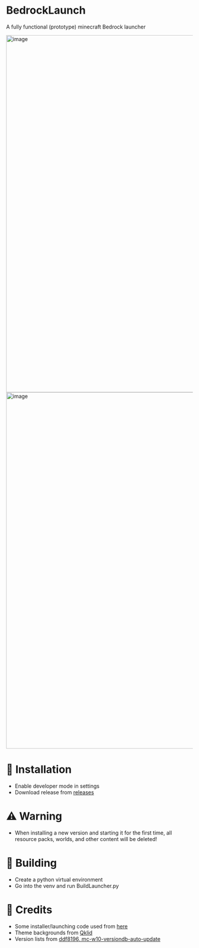 # BedrockLaunch
A fully functional (prototype) minecraft Bedrock launcher

<img width="1484" height="962" alt="image" src="https://github.com/user-attachments/assets/8ac27d8a-f4a4-424c-a5db-ab72ca04c736" />
<img width="1481" height="960" alt="image" src="https://github.com/user-attachments/assets/6a9e6ce3-eed8-4c2f-ba7b-438abbe3c317" />

# 🚀 Installation
- Enable developer mode in settings
- Download release from [releases](https://github.com/QuasiChicken90/BedrockLaunch/releases/)

# ⚠️ Warning
- When installing a new version and starting it for the first time, all resource packs, worlds, and other content will be deleted!

# 🔨 Building
- Create a python virtual environment
- Go into the venv and run BuildLauncher.py

# 📃 Credits
- Some installer/launching code used from [here](github.com/CrystalVortex/Minecraft-Bedrock-Version-Manager/tree/TestVersion-9)
- Theme backgrounds from [Qklid](https://pixabay.com/users/qkild-35912031/)
- Version lists from [ddf8196, mc-w10-versiondb-auto-update](https://github.com/ddf8196/mc-w10-versiondb-auto-update)
